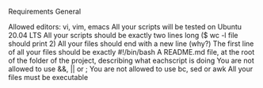 Requirements
General

Allowed editors: vi, vim, emacs
All your scripts will be tested on Ubuntu 20.04 LTS
All your scripts should be exactly two lines long ($ wc -l file should print 2)
All your files should end with a new line (why?)
The first line of all your files should be exactly #!/bin/bash
A README.md file, at the root of the folder of the project, describing what eachscript is doing
You are not allowed to use &&, || or ;
You are not allowed to use bc, sed or awk
All your files must be executable
